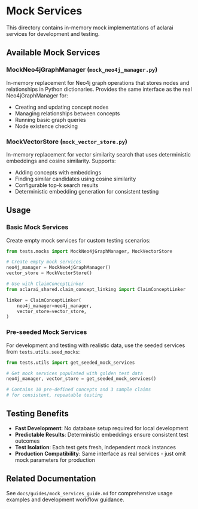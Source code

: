 # Mock Services

This directory contains in-memory mock implementations of aclarai services for development and testing.

## Available Mock Services

### MockNeo4jGraphManager (`mock_neo4j_manager.py`)

In-memory replacement for Neo4j graph operations that stores nodes and relationships in Python dictionaries. Provides the same interface as the real Neo4jGraphManager for:

- Creating and updating concept nodes
- Managing relationships between concepts
- Running basic graph queries
- Node existence checking

### MockVectorStore (`mock_vector_store.py`)

In-memory replacement for vector similarity search that uses deterministic embeddings and cosine similarity. Supports:

- Adding concepts with embeddings
- Finding similar candidates using cosine similarity
- Configurable top-k search results
- Deterministic embedding generation for consistent testing

## Usage

### Basic Mock Services

Create empty mock services for custom testing scenarios:

```python
from tests.mocks import MockNeo4jGraphManager, MockVectorStore

# Create empty mock services
neo4j_manager = MockNeo4jGraphManager()
vector_store = MockVectorStore()

# Use with ClaimConceptLinker
from aclarai_shared.claim_concept_linking import ClaimConceptLinker

linker = ClaimConceptLinker(
    neo4j_manager=neo4j_manager,
    vector_store=vector_store,
)
```

### Pre-seeded Mock Services

For development and testing with realistic data, use the seeded services from `tests.utils.seed_mocks`:

```python
from tests.utils import get_seeded_mock_services

# Get mock services populated with golden test data
neo4j_manager, vector_store = get_seeded_mock_services()

# Contains 10 pre-defined concepts and 3 sample claims
# for consistent, repeatable testing
```

## Testing Benefits

- **Fast Development**: No database setup required for local development
- **Predictable Results**: Deterministic embeddings ensure consistent test outcomes
- **Test Isolation**: Each test gets fresh, independent mock instances
- **Production Compatibility**: Same interface as real services - just omit mock parameters for production

## Related Documentation

See `docs/guides/mock_services_guide.md` for comprehensive usage examples and development workflow guidance.